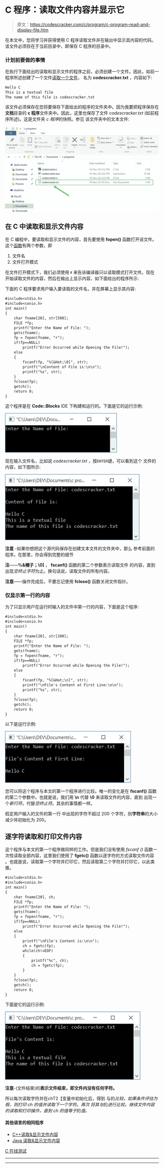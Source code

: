 # C 程序：读取文件内容并显示它

> 原文：<https://codescracker.com/c/program/c-program-read-and-display-file.htm>

在本文中，您将学习并获得使用 C 程序读取文件并在输出中显示其内容的代码。该文件必须存在于当前目录中，即保存 C 程序的目录中。

### 计划前要做的事情

在执行下面给出的读取和显示文件的程序之前，必须创建一个文件。因此，如前一程序所述创建了一个文件[读取一个文件](/c/program/c-program-read-file.htm)， 名为 **codescracker.txt** ，内容如下:

```
Hello C
This is a textual file
The name of this file is codescracker.txt
```

该文件必须保存在您将要保存下面给出的程序的文件夹中。因为我要把程序保存在**文档**目录的 **c 程序**文件夹中。因此，这里也保存了文件 *codescracker.txt* (如前程序所述)。这是文件夹 *c 程序*的快照。参见 该文件夹中的文本文件:

![read and display file content c](img/016eaedec2b1df8c8ded96596e632f30.png)

## 在 C 中读取和显示文件内容

在 C 编程中，要读取和显示文件的内容，首先要使用 **fopen()** 函数打开该文件。这个[函数](/c/c-functions.htm)有两个参数，即

1.  文件名
2.  文件打开模式

在文件打开模式下，我们必须使用 **r** 来告诉编译器只以读取模式打开文件。现在 开始读取文件的内容，然后在输出上显示内容，如下面给出的程序所示:

下面的 C 程序要求用户输入要读取的文件名，并在屏幕上显示其内容:

```
#include<stdio.h>
#include<conio.h>
int main()
{
    char fname[20], str[500];
    FILE *fp;
    printf("Enter the Name of File: ");
    gets(fname);
    fp = fopen(fname, "r");
    if(fp==NULL)
        printf("Error Occurred while Opening the File!");
    else
    {
        fscanf(fp, "%[&Hat;\0]", str);
        printf("\nContent of File is:\n\n");
        printf("%s", str);
    }
	fclose(fp);
    getch();
    return 0;
}
```

这个程序是在 **Code::Blocks** IDE 下构建和运行的。下面是它的运行示例:

![c program read and display file content](img/0ecdfb463c7761f5ee7d404991ca1792.png)

现在输入文件名，比如说 *codescracker.txt* ，按`ENTER`键，可以看到这个 文件的内容，如下图所示:

![c read file display content](img/4a223f5ec11d527d68add92ed319ef7e.png)

**注意** -如果你想把这个源代码保存在创建文本文件的文件夹中，那么 参考前面的程序。在那里，你会得到完整的细节

**注**——**%&帽子；\0]** ， **fscanf()** 函数的第二个参数表示读取文件 的内容，直到出现*空终止字符*为止。换句话说，读取文件的所有内容。

**注意**——操作完成后，不要忘记使用 **fclose()** 函数关闭文件指针。

### 仅显示第一行的内容

为了只显示用户在运行时输入的文件中第一行的内容，下面是这个程序:

```
#include<stdio.h>
#include<conio.h>
int main()
{
    char fname[20], str[200];
    FILE *fp;
    printf("Enter the Name of File: ");
    gets(fname);
    fp = fopen(fname, "r");
    if(fp==NULL)
        printf("Error Occurred while Opening the File!");
    else
    {
        fscanf(fp, "%[&Hat;\n]", str);
        printf("\nFile's Content at First Line:\n\n");
        printf("%s", str);
    }
    fclose(fp);
    getch();
    return 0;
}
```

以下是运行示例:

![c program display file content](img/de3f82ac61cd1f59ff06547f09254e51.png)

您可以将这个程序与本文的第一个程序进行比较。唯一的变化是在 **fscanf()** 函数的第二个参数中。也就是说，我们用 **\n** 代替 **\0** 来读取文件的内容，直到 出现一个*新行符*，代替*空终止符*。其余的事情都一样。

假定用户输入的文件的第一行 中出现的字符不超过 200 个字符，则**字符串**的大小减少并初始化为 200。

## 逐字符读取和打印文件内容

这个程序与本文的第一个程序做同样的工作。但是我们没有使用 *fscanf ()* 函数一次性读取全部内容，这里我们使用了 **fgetc()** 函数以逐字符的方式读取文件内容 。也就是说，读取第一个字符并打印它，然后读取第二个字符并打印它，以此类推。

```
#include<stdio.h>
#include<conio.h>
int main()
{
    char fname[20], ch;
    FILE *fp;
    printf("Enter the Name of File: ");
    gets(fname);
    fp = fopen(fname, "r");
    if(fp==NULL)
        printf("Error Occurred while Opening the File!");
    else
    {
        printf("\nFile's Content is:\n\n");
        ch = fgetc(fp);
        while(ch!=EOF)
        {
            printf("%c", ch);
            ch = fgetc(fp);
        }
    }
    fclose(fp);
    getch();
    return 0;
}
```

下面是它的运行示例:

![c print file content character by character](img/dce4fb8cee7aaaac4f64e3275308aa3a.png)

**注意**-(文件结束)的**表示文件结束，即文件内没有任何字符。**

所以每次读取字符并在*ch*T2【变量中初始化后，得到 与的*比较。如果条件评估为假，则打印 *ch* 的值并读取下一个字符。再次 将其与*的*进行比较。继续文件内容的读取和打印操作，直到 *ch* 的值等于*的*值。*

#### 其他语言的相同程序

*   [C++读取&显示文件内容](/cpp/program/cpp-program-read-and-display-file.htm)
*   [Java 读取&显示文件内容](/java/program/java-program-read-and-display-file.htm)

[C 在线测试](/exam/showtest.php?subid=2)

* * *

* * *